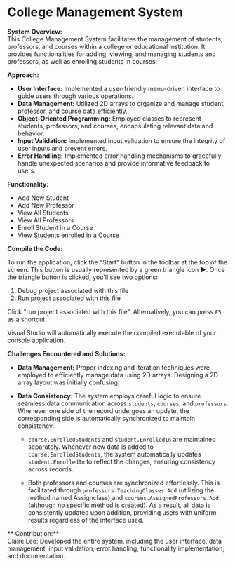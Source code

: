 # College Management System

**System Overview:**  
This College Management System facilitates the management of students, professors, and courses within a college or educational institution. It provides functionalities for adding, viewing, and managing students and professors, as well as enrolling students in courses.

**Approach:**

- **User Interface:** Implemented a user-friendly menu-driven interface to guide users through various operations.
- **Data Management:** Utilized 2D arrays to organize and manage student, professor, and course data efficiently.
- **Object-Oriented Programming:** Employed classes to represent students, professors, and courses, encapsulating relevant data and behavior.
- **Input Validation:** Implemented input validation to ensure the integrity of user inputs and prevent errors.
- **Error Handling:** Implemented error handling mechanisms to gracefully handle unexpected scenarios and provide informative feedback to users.

**Functionality:**

- Add New Student
- Add New Professor
- View All Students
- View All Professors
- Enroll Student in a Course
- View Students enrolled in a Course

**Compile the Code:**

To run the application, click the "Start" button in the toolbar at the top of the screen. This button is usually represented by a green triangle icon ▶️. Once the triangle button is clicked, you'll see two options:

1. Debug project associated with this file
2. Run project associated with this file

Click "run project associated with this file". Alternatively, you can press `F5` as a shortcut.

Visual Studio will automatically execute the compiled executable of your console application.

**Challenges Encountered and Solutions:**

- **Data Management:** Proper indexing and iteration techniques were employed to efficiently manage data using 2D arrays. Designing a 2D array layout was initially confusing.
- **Data Consistency:**
  The system employs careful logic to ensure seamless data communication across `students`, `courses`, and `professors`. Whenever one side of the record undergoes an update, the corresponding side is automatically synchronized to maintain consistency.

  - `course.EnrolledStudents` and `student.EnrolledIn` are maintained separately. Whenever new data is added to `course.EnrolledStudents`, the system automatically updates `student.EnrolledIn` to reflect the changes, ensuring consistency across records.

  - Both professors and courses are synchronized effortlessly. This is facilitated through `professors.TeachingClasses.Add` (utilizing the method named Assignclass) and `courses.AssignedProfessors.Add` (although no specific method is created). As a result, all data is consistently updated upon addition, providing users with uniform results regardless of the interface used.

** Contribution:**  
Claire Lee:
Developed the entire system, including the user interface, data management, input validation, error handling, functionality implementation, and documentation.
